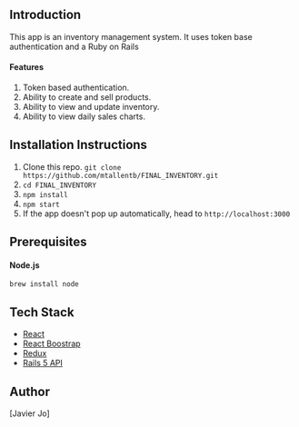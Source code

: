 
## Introduction

This app is an inventory management system. It uses token base authentication and a Ruby on Rails

#### Features

1. Token based authentication.
2. Ability to create and sell products.
3. Ability to view and update inventory.
4. Ability to view daily sales charts.

## Installation Instructions

1. Clone this repo. `git clone https://github.com/mtallentb/FINAL_INVENTORY.git`
2. `cd FINAL_INVENTORY`
3. `npm install`
4. `npm start`
5. If the app doesn't pop up automatically, head to `http://localhost:3000`

## Prerequisites

#### Node.js

`brew install node`

## Tech Stack

* [React](https://reactjs.org/)
* [React Boostrap](https://react-bootstrap.github.io/)
* [Redux](https://redux.js.org/)
* [Rails 5 API](http://rubyonrails.org/)

## Author

[Javier Jo]


